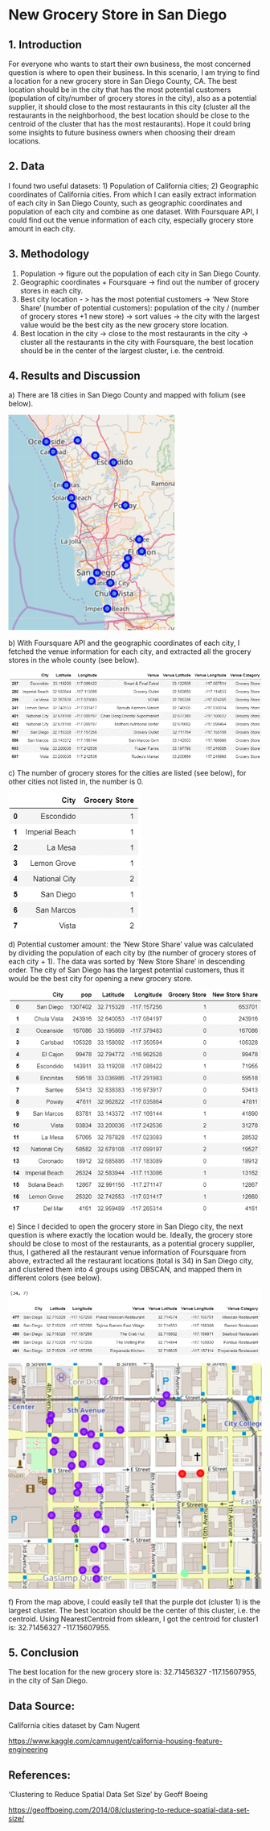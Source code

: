 # New Grocery Store in San Diego

## 1. Introduction
For everyone who wants to start their own business, the most concerned question is where to open their business. In this scenario, I am trying to find a location for a new grocery store in San Diego County, CA. The best location should be in the city that has the most potential customers (population of city/number of grocery stores in the city), also as a potential supplier, it should close to the most restaurants in this city (cluster all the restaurants in the neighborhood, the best location should be close to the centroid of the cluster that has the most restaurants). Hope it could bring some insights to future business owners when choosing their dream locations.

## 2. Data
I found two useful datasets: 1) Population of California cities; 2) Geographic coordinates of California cities. From which I can easily extract information of each city in San Diego County, such as geographic coordinates and population of each city and combine as one dataset. With Foursquare API, I could find out the venue information of each city, especially grocery store amount in each city.

## 3. Methodology
1) Population -> figure out the population of each city in San Diego County.
2) Geographic coordinates + Foursquare -> find out the number of grocery stores in each city.
3) Best city location - > has the most potential customers -> ‘New Store Share’ (number of potential customers): population of the city / (number of grocery stores +1 new store) -> sort values -> the city with the largest value would be the best city as the new grocery store location.
4) Best location in the city -> close to the most restaurants in the city -> cluster all the restaurants in the city with Foursquare, the best location should be in the center of the largest cluster, i.e. the centroid.

## 4. Results and Discussion
a) There are 18 cities in San Diego County and mapped with folium (see below). 

![San Diego Cities](1.png) 

b) With Foursquare API and the geographic coordinates of each city, I fetched the venue information for each city, and extracted all the grocery stores in the whole county (see below).

![Grocery Store Venues](2.png)  

c) The number of grocery stores for the cities are listed (see below), for other cities not listed in, the number is 0.

![Grocery Store Counts](3.png)   

d) Potential customer amount: the ‘New Store Share’ value was calculated by dividing the population of each city by (the number of grocery stores of each city + 1). The data was sorted by ‘New Store Share’ in descending order. The city of San Diego has the largest potential customers, thus it would be the best city for opening a new grocery store.

![Sorted by 'New Store Share'](4.png)  

e) Since I decided to open the grocery store in San Diego city, the next question is where exactly the location would be. Ideally, the grocery store should be close to most of the restaurants, as a potential grocery supplier, thus, I gathered all the restaurant venue information of Foursquare from above, extracted all the restaurant locations (total is 34) in San Diego city, and clustered them into 4 groups using DBSCAN, and mapped them in different colors (see below).

![Restaurant Venues](5.png)  

![Restaurants in the city of San Diego](6.png) 

f) From the map above, I could easily tell that the purple dot (cluster 1) is the largest cluster. The best location should be the center of this cluster, i.e. the centroid. Using NearestCentroid from sklearn, I got the centroid for cluster1 is: 32.71456327 -117.15607955.

## 5. Conclusion
The best location for the new grocery store is: 32.71456327 -117.15607955, in the city of San Diego.

## Data Source: 
California cities dataset by Cam Nugent

https://www.kaggle.com/camnugent/california-housing-feature-engineering

## References:
‘Clustering to Reduce Spatial Data Set Size’ by Geoff Boeing

https://geoffboeing.com/2014/08/clustering-to-reduce-spatial-data-set-size/
